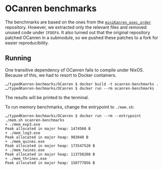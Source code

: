 # OCanren benchmarks

The benchmarks are based on the ones from the [`miniKanren_exec_order`][src]
repository. However, we extracted only the relevant files and removed unused
code under `IFDEF`s. It also turned out that the original repository patched
OCanren in a submodule, so we pushed these patches to a fork for easier
reproducibility.

[src]: https://github.com/Kakadu/miniKanren_exec_order/tree/miniKanren2023/ocaml/bench

## Running

One transitive dependency of OCanren fails to compile under NixOS. Because of
this, we had to resort to Docker containers.

```
…/typedKanren-bechmarks/OCanren $ docker build -t ocanren-benchmarks .
…/typedKanren-bechmarks/OCanren $ docker run --rm ocanren-benchmarks
```

The results will be printed to the terminal.

To run memory benchmarks, change the entrypoint to `./mem.sh`:

```
…/typedKanren-bechmarks/OCanren $ docker run --rm --entrypoint ./mem.sh ocanren-benchmarks
+ ./mem_exp3.exe
Peak allocated in major heap: 1474560 B
+ ./mem_log3.exe
Peak allocated in major heap: 983040 B
+ ./mem_quines.exe
Peak allocated in major heap: 173547520 B
+ ./mem_twines.exe
Peak allocated in major heap: 113758208 B
+ ./mem_thrines.exe
Peak allocated in major heap: 150777856 B
```

